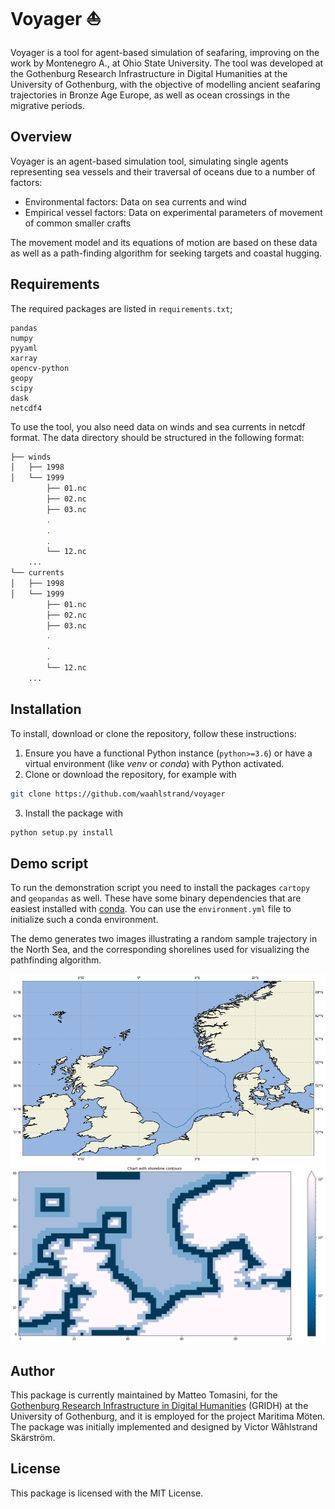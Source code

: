 # Voyager ⛵
Voyager is a tool for agent-based simulation of seafaring, improving on the work by Montenegro A., at Ohio State University. 
The tool was developed at the Gothenburg Research Infrastructure in Digital Humanities at the University of Gothenburg, with the objective of modelling ancient seafaring trajectories in Bronze Age Europe, as well as ocean crossings in the migrative periods.

## Overview
Voyager is an agent-based simulation tool, simulating single agents representing sea vessels and their traversal of oceans due to a number of factors:
- Environmental factors: Data on sea currents and wind
- Empirical vessel factors: Data on experimental parameters of movement of common smaller crafts

The movement model and its equations of motion are based on these data as well as a path-finding algorithm for seeking targets and coastal hugging.

## Requirements
The required packages are listed in ``requirements.txt``;
```
pandas
numpy
pyyaml
xarray
opencv-python
geopy
scipy
dask
netcdf4
```
To use the tool, you also need data on winds and sea currents in netcdf format. The data directory should be structured in the following format:

```bash
├── winds
│   ├── 1998
│   └── 1999
        ├── 01.nc
        ├── 02.nc
        ├── 03.nc
        .
        .
        .
        └── 12.nc
    ...
└── currents
│   ├── 1998
│   └── 1999
        ├── 01.nc
        ├── 02.nc
        ├── 03.nc
        .
        .
        .
        └── 12.nc
    ...
```


## Installation
To install, download or clone the repository, follow these instructions:

1. Ensure you have a functional Python instance (``python>=3.6``) or have a virtual environment (like *venv* or *conda*) with Python activated.
2. Clone or download the repository, for example with

```bash
git clone https://github.com/waahlstrand/voyager
```
3. Install the package with
```bash
python setup.py install
```

## Demo script
To run the demonstration script you need to install the packages `cartopy` and `geopandas` as well. These have some binary dependencies that are easiest installed with [conda](https://docs.conda.io/en/latest/). You can use the `environment.yml` file to initialize such a conda environment.

The demo generates two images illustrating a random sample trajectory in the North Sea, and the corresponding shorelines used for visualizing the pathfinding algorithm.

![Random generated trajectory](images/route.png)
![Shorelines used for pathfinding for the above trajectory](images/shorelines.png)




## Author
This package is currently maintained by Matteo Tomasini, for the [Gothenburg Research Infrastructure in Digital Humanities](https://www.gu.se/en/digital-humanities) (GRIDH) at the University of Gothenburg, and it is employed for the project Maritima Möten. The package was initially implemented and designed by Victor Wåhlstrand Skärström.

## License
This package is licensed with the MIT License.